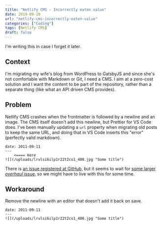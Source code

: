 ```yaml
---
title: "Netlify CMS - Incorrectly eaten value"
date: 2019-09-10
url: "netlify-cms-incorrectly-eaten-value"
categories: ["Coding"]
tags: [Netlify CMS]
draft: false
---
```


I'm writing this in case I forget it later.

## Context
I'm migrating my wife's blog from WordPress to GatsbyJS and since she's not comfortable with Markdown or Git, I need a CMS. I aim at a zero-cost solution and I want the content to be part of the repository, rather than a separate thing (like what an API driven CMS provides). 

## Problem

Netlify CMS crashes when the frontmatter is followed by a newline and an image. The CMS itself doesn't add this newline, but Prettier for VS Code does. I've been manually updating a `url` property when migrating old posts to keep the same URL, and doing that in VS Code inserts this "error" (perfectly valid markdown).

```
date: 2011-09-11
---
    <==== Here
![](/uploads/lrvlsi6ilp1r22t2co1_400.jpg "Some title")
```

There is [an issue registered at GitHub][1], but it seems to wait for [some larger _overhaul_ issue][2], so we might have to live with this for some time.

## Workaround

Remove the newline with an editor that doesn't add it back on save.

```
date: 2011-09-11
---
![](/uploads/lrvlsi6ilp1r22t2co1_400.jpg "Some title")
```

[1]: https://github.com/netlify/netlify-cms/issues/2421
[2]: https://github.com/netlify/netlify-cms/issues/2402
